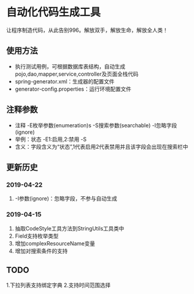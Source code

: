 # 自动化代码生成工具
让程序制造代码，从此告别996。解放双手，解放生命，解放全人类！

## 使用方法
* 执行测试用例，可根据数据库表结构，自动生成pojo,dao,mapper,service,controller及页面全栈代码
* spring-generator.xml：生成器的配置文件
* generator-config.properties：运行环境配置文件

## 注释参数
* 注释 -E枚举参数(enumeration)s -S搜索参数(searchable) -I忽略字段(ignore)
* 举例：状态 -E1:启用,2:禁用 -S  
* 含义：字段含义为“状态”,1代表启用2代表禁用并且该字段会出现在搜索栏中

## 更新历史
### 2019-04-22
1. -I参数(ignore)：忽略字段，不参与自动生成
### 2019-04-15
1. 抽取CodeStyle工具方法到StringUtils工具类中
1. Field支持枚举类型
1. 增加complexResourceName变量
1. 增加对搜索条件的支持

## TODO
1.下拉列表支持绑定字典
2.支持时间范围选择
